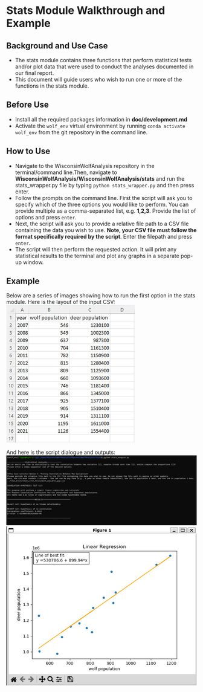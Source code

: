# Stats Module Walkthrough and Example

## Background and Use Case
- The stats module contains three functions that perform statistical tests
and/or plot data that were used to conduct the analyses documented in our final
report.
- This document will guide users who wish to run one or more of the functions
in the stats module.

## Before Use
- Install all the required packages information in **doc/development.md**
- Activate the `wolf_env` virtual environment by running `conda activate wolf_env` from the git repository in the command line. 

## How to Use
- Navigate to the WisconsinWolfAnalysis repository in the terminal/command line.Then, navigate to **WisconsinWolfAnalysis/WisconsinWolfAnalysis/stats** and 
run the stats_wrapper.py file by typing `python stats_wrapper.py` and then press enter.
 - Follow the prompts on the command line. First the script will ask you to specify which of the three options you would like to perform. You can provide multiple as a comma-separated list, 
e.g. **1,2,3**. Provide the list of options and press `enter`. 
- Next, the script will ask you to provide a relative file path to a CSV file containing the data you wish to use. **Note, your CSV file must follow the format specifically required by the script**. Enter the filepath and press `enter`. 
- The script will then perform the requested action. It will print any statistical results to the terminal and plot any graphs in a separate pop-up window. 

## Example
Below are a series of images showing how to run the first option in the stats module. Here is the layout of the input CSV:
![Alt text](stats_example_input.jpg  "CSV File Input")

And here is the script dialogue and outputs:
![Alt text](stats_example_output1.jpg  "Script Dialogue")
![Alt text](stats_example_output2.jpg  "Plot")
